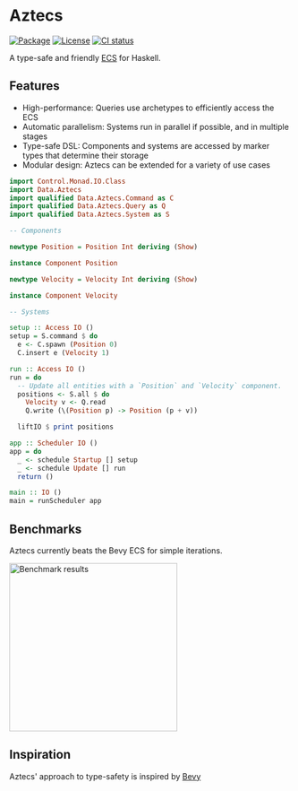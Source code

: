 # Aztecs

[![Package](https://img.shields.io/hackage/v/aztecs.svg)](https://hackage.haskell.org/package/aztecs)
[![License](https://img.shields.io/badge/license-BSD3-blue.svg)](https://github.com/matthunz/aztecs/blob/main/LICENSE)
[![CI status](https://github.com/matthunz/aztecs/actions/workflows/ci.yml/badge.svg)](https://github.com/matthunz/aztecs/actions)

A type-safe and friendly [ECS](https://en.wikipedia.org/wiki/Entity_component_system) for Haskell.

## Features

- High-performance: Queries use archetypes to efficiently access the ECS
- Automatic parallelism: Systems run in parallel if possible, and in multiple stages
- Type-safe DSL: Components and systems are accessed by marker types that determine their storage
- Modular design: Aztecs can be extended for a variety of use cases

```hs
import Control.Monad.IO.Class
import Data.Aztecs
import qualified Data.Aztecs.Command as C
import qualified Data.Aztecs.Query as Q
import qualified Data.Aztecs.System as S

-- Components

newtype Position = Position Int deriving (Show)

instance Component Position

newtype Velocity = Velocity Int deriving (Show)

instance Component Velocity

-- Systems

setup :: Access IO ()
setup = S.command $ do
  e <- C.spawn (Position 0)
  C.insert e (Velocity 1)

run :: Access IO ()
run = do
  -- Update all entities with a `Position` and `Velocity` component.
  positions <- S.all $ do
    Velocity v <- Q.read
    Q.write (\(Position p) -> Position (p + v))

  liftIO $ print positions

app :: Scheduler IO ()
app = do
  _ <- schedule Startup [] setup
  _ <- schedule Update [] run
  return ()

main :: IO ()
main = runScheduler app
```

## Benchmarks
Aztecs currently beats the Bevy ECS for simple iterations.

<img width=300 alt="Benchmark results" src="https://github.com/user-attachments/assets/7264a08a-a04b-4217-86a7-27f4b7fefe54" />

## Inspiration

Aztecs' approach to type-safety is inspired by [Bevy](https://github.com/bevyengine/bevy/)

